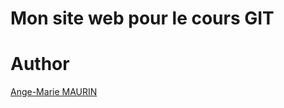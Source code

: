 # Mon site web pour le cours GIT

# Author

[Ange-Marie MAURIN](mailto://a-m.maurin@a2msystemes.fr)
